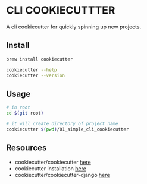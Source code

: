 # CLI COOKIECUTTTER

A cli cookiecutter for quickly spinning up new projects.

## Install

```sh
brew install cookiecutter

cookiecutter --help
cookiecutter --version
```

## Usage

```sh
# in root
cd $(git root)

# it will create directory of project name
cookiecutter $(pwd)/01_simple_cli_cookiecutter
```

## Resources

- cookiecutter/cookiecutter [here](https://github.com/cookiecutter/cookiecutter)
- cookiecutter installation [here](https://cookiecutter.readthedocs.io/en/stable/installation.html)
- cookiecutter/cookiecutter-django [here](https://github.com/cookiecutter/cookiecutter-django/tree/master)
